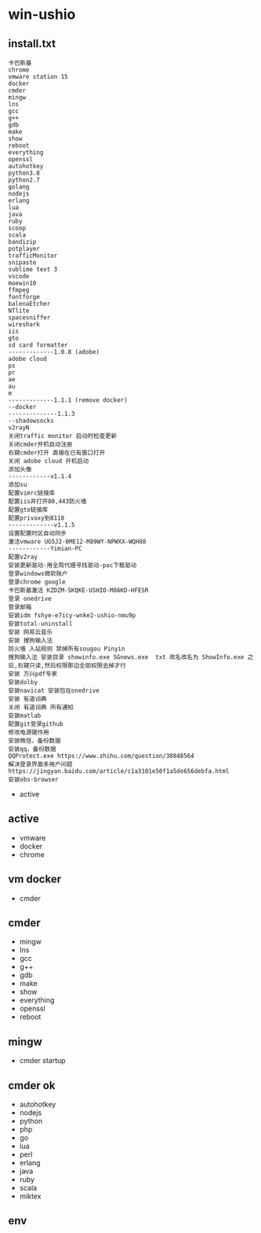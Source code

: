 # win-ushio

## install.txt
```
卡巴斯基
chrome
vmware station 15
docker
cmder
mingw
lns
gcc
g++
gdb
make
show
reboot
everything
openssl
autohotkey
python3.8
python2.7
golang
nodejs
erlang
lua
java
ruby
scoop
scala
bandizip
potplayer
trafficMonitor
snipaste
sublime text 3
vscode
moewin10
ffmpeg
fontforge
balenaEtcher
NTlite
spacesniffer
wireshark
iis
gto
sd card formatter
-------------1.0.8 (adobe)
adobe cloud
ps
pr
ae
au
m
-------------1.1.1 (remove docker)
--docker
--------------1.1.3
--shadowsocks
v2rayN
关闭traffic monitor 启动时检查更新
关闭cmder开机自动注册
右键cmder打开 直接在已有窗口打开
关闭 adobe cloud 开机启动
添加头像
------------v1.1.4
添加su
配置vimrc链接库
配置iis并打开80,443防火墙
配置gto链接库
配置privoxy到8118
-------------v1.1.5
设置配置时区自动同步
激活vmware UG5J2-0ME12-M89WY-NPWXX-WQH88
------------Yimian-PC
配置v2ray
安装更新驱动-用全局代理寻找驱动-pac下载驱动
登录windows微软账户
登录chrome google
卡巴斯基激活 KZDZM-SKQKE-USHIO-M86KD-HFESR
登录 onedrive
登录邮箱
安装idm fshye-e7icy-wnke2-ushio-nmu9p
安装total-uninstall
安装 网易云音乐
安装 搜狗输入法
防火墙 入站规则 禁掉所有sougou Pinyin
搜狗输入法 安装目录 showinfo.exe SGnews.exe  txt 改名改名为 ShowInfo.exe 之后,右键只读,然后权限那边全部权限去掉才行
安装 万兴pdf专家
安装dolby
安装navicat 安装包在onedrive
安装 有道词典
关闭 有道词典 所有通知
安装matlab
配置git登录github
修改电源键作用
安装微信，备份数据
安装qq，备份数据
QQProtect.exe https://www.zhihu.com/question/30848564
解决登录界面多用户问题 https://jingyan.baidu.com/article/c1a3101e50f1a5de656debfa.html
安装obs-browser

```


 - active
## active
 - vmware
 - docker
 - chrome
## vm docker
 - cmder
## cmder
 - mingw
 - lns
 - gcc
 - g++
 - gdb
 - make
 - show
 - everything
 - openssl
 - reboot
## mingw
 - cmder startup
## cmder ok
 - autohotkey
 - nodejs
 - python
 - php
 - go
 - lua
 - perl
 - erlang
 - java
 - ruby
 - scala
 - miktex
## env
